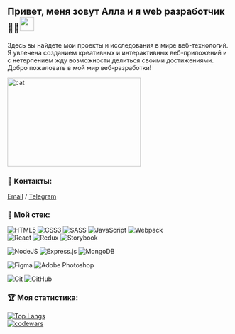 <h2>Привет, меня зовут Алла и я web разработчик 👨‍💻<img src="https://github.com/blackcater/blackcater/raw/main/images/Hi.gif" height="32"/></h3>

Здесь вы найдете мои проекты и исследования в мире веб-технологий. <br>
Я увлечена созданием креативных и интерактивных веб-приложений и с нетерпением жду возможности делиться своими достижениями. <br>
Добро пожаловать в мой мир веб-разработки!

<img src="https://i.pinimg.com/originals/57/a2/8b/57a28bbf8e5fd8338c145f88a107f2f2.gif" alt="cat" width="300" height="200">

### 💬 Контакты: 
[Email](mailto:babara@flylady.su) / [Telegram](https://t.me/Sattturday/)<br>

### 🔨 Мой стек:<br>
![HTML5](https://img.shields.io/badge/html5-%23E34F26.svg?style=for-the-badge&logo=html5&logoColor=white) 
![CSS3](https://img.shields.io/badge/css3-%231572B6.svg?style=for-the-badge&logo=css3&logoColor=white)
![SASS](https://img.shields.io/badge/SASS-hotpink.svg?style=for-the-badge&logo=SASS&logoColor=white)
![JavaScript](https://img.shields.io/badge/javascript-%23323330.svg?style=for-the-badge&logo=javascript&logoColor=%23F7DF1E)
![Webpack](https://img.shields.io/badge/webpack-%238DD6F9.svg?style=for-the-badge&logo=webpack&logoColor=black)<br>
![React](https://img.shields.io/badge/react-%2320232a.svg?style=for-the-badge&logo=react&logoColor=%2361DAFB)
![Redux](https://img.shields.io/badge/redux-%23593d88.svg?style=for-the-badge&logo=redux&logoColor=white)
![Storybook](https://img.shields.io/badge/-Storybook-FF4785?style=for-the-badge&logo=storybook&logoColor=white)

![NodeJS](https://img.shields.io/badge/node.js-6DA55F?style=for-the-badge&logo=node.js&logoColor=white)
![Express.js](https://img.shields.io/badge/express.js-%23404d59.svg?style=for-the-badge&logo=express&logoColor=%2361DAFB)
![MongoDB](https://img.shields.io/badge/MongoDB-%234ea94b.svg?style=for-the-badge&logo=mongodb&logoColor=white)

![Figma](https://img.shields.io/badge/figma-%23F24E1E.svg?style=for-the-badge&logo=figma&logoColor=white) 
![Adobe Photoshop](https://img.shields.io/badge/adobe%20photoshop-%2331A8FF.svg?style=for-the-badge&logo=adobe%20photoshop&logoColor=white)

![Git](https://img.shields.io/badge/git-%23F05033.svg?style=for-the-badge&logo=git&logoColor=white) 
![GitHub](https://img.shields.io/badge/github-%23121011.svg?style=for-the-badge&logo=github&logoColor=white)

### 🏆 Моя статистика:
[![Top Langs](https://github-readme-stats.vercel.app/api/top-langs/?username=Sattturday&layout=compact)](https://github.com/anuraghazra/github-readme-stats)<br>
[![codewars](https://www.codewars.com/users/Sattturday/badges/large)](https://www.codewars.com/users/Sattturday) <br>
<br>



